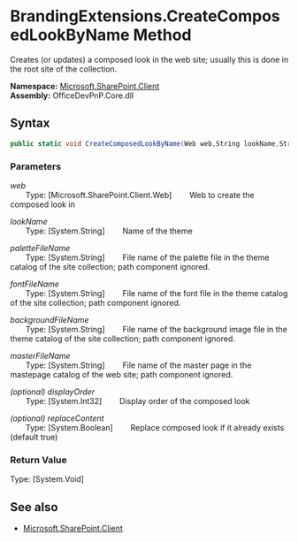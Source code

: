 # BrandingExtensions.CreateComposedLookByName Method  
Creates (or updates) a composed look in the web site; usually this is done in the root site of the collection.  

**Namespace:** [Microsoft.SharePoint.Client](Microsoft.SharePoint.Client.md)  
**Assembly:** OfficeDevPnP.Core.dll  
## Syntax
```C#
public static void CreateComposedLookByName(Web web,String lookName,String paletteFileName,String fontFileName,String backgroundFileName,String masterFileName,Int32 displayOrder,Boolean replaceContent)
```
### Parameters
*web*  
&emsp;&emsp;Type: [Microsoft.SharePoint.Client.Web] 
&emsp;&emsp;Web to create the composed look in  
  
*lookName*  
&emsp;&emsp;Type: [System.String] 
&emsp;&emsp;Name of the theme  
  
*paletteFileName*  
&emsp;&emsp;Type: [System.String] 
&emsp;&emsp;File name of the palette file in the theme catalog of the site collection; path component ignored.  
  
*fontFileName*  
&emsp;&emsp;Type: [System.String] 
&emsp;&emsp;File name of the font file in the theme catalog of the site collection; path component ignored.  
  
*backgroundFileName*  
&emsp;&emsp;Type: [System.String] 
&emsp;&emsp;File name of the background image file in the theme catalog of the site collection; path component ignored.  
  
*masterFileName*  
&emsp;&emsp;Type: [System.String] 
&emsp;&emsp;File name of the master page in the mastepage catalog of the web site; path component ignored.  
  
*(optional) displayOrder*  
&emsp;&emsp;Type: [System.Int32] 
&emsp;&emsp;Display order of the composed look  
  
*(optional) replaceContent*  
&emsp;&emsp;Type: [System.Boolean] 
&emsp;&emsp;Replace composed look if it already exists (default true)  
  
### Return Value
Type: [System.Void]  

## See also
- [Microsoft.SharePoint.Client](Microsoft.SharePoint.Client.md)
